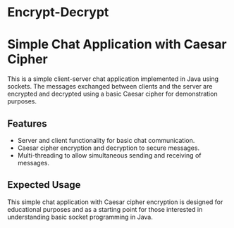 # Encrypt-Decrypt<br>
# Simple Chat Application with Caesar Cipher

This is a simple client-server chat application implemented in Java using sockets. The messages exchanged between clients and the server are encrypted and decrypted using a basic Caesar cipher for demonstration purposes.

## Features

- Server and client functionality for basic chat communication.
- Caesar cipher encryption and decryption to secure messages.
- Multi-threading to allow simultaneous sending and receiving of messages.

## Expected Usage

This simple chat application with Caesar cipher encryption is designed for educational purposes and as a starting point for those interested in understanding basic socket programming in Java.
